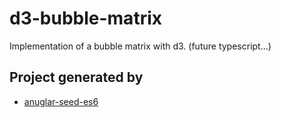 
# d3-bubble-matrix

Implementation of a bubble matrix with d3. (future typescript...)

## Project generated by
- [anuglar-seed-es6](https://github.com/gusgard/angular-seed-es6)
